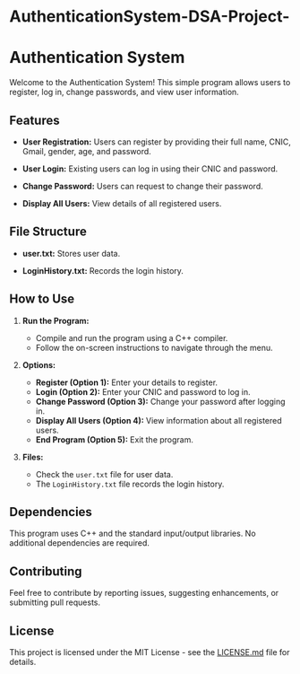 
# AuthenticationSystem-DSA-Project-
# Authentication System

Welcome to the Authentication System! This simple program allows users to register, log in, change passwords, and view user information.

## Features

- **User Registration:** Users can register by providing their full name, CNIC, Gmail, gender, age, and password.

- **User Login:** Existing users can log in using their CNIC and password.

- **Change Password:** Users can request to change their password.

- **Display All Users:** View details of all registered users.

## File Structure

- **user.txt:** Stores user data.

- **LoginHistory.txt:** Records the login history.

## How to Use

1. **Run the Program:**
    - Compile and run the program using a C++ compiler.
    - Follow the on-screen instructions to navigate through the menu.

2. **Options:**
    - **Register (Option 1):** Enter your details to register.
    - **Login (Option 2):** Enter your CNIC and password to log in.
    - **Change Password (Option 3):** Change your password after logging in.
    - **Display All Users (Option 4):** View information about all registered users.
    - **End Program (Option 5):** Exit the program.

3. **Files:**
    - Check the `user.txt` file for user data.
    - The `LoginHistory.txt` file records the login history.

## Dependencies

This program uses C++ and the standard input/output libraries. No additional dependencies are required.

## Contributing

Feel free to contribute by reporting issues, suggesting enhancements, or submitting pull requests.

## License

This project is licensed under the MIT License - see the [LICENSE.md](LICENSE.md) file for details.

